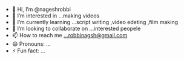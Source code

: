 - 👋 Hi, I’m @nageshrobbi
- 👀 I’m interested in ...making videos 
- 🌱 I’m currently learning ...script writing ,video edeting ,film making
- 💞️ I’m looking to collaborate on ...interested peopele
- 📫 How to reach me ...robbinagsh@gmail.com
- 😄 Pronouns: ...
- ⚡ Fun fact: ...

<!---
nageshrobbi/nageshrobbi is a ✨ special ✨ repository because its `README.md` (this file) appears on your GitHub profile.
You can click the Preview link to take a look at your changes.
--->
